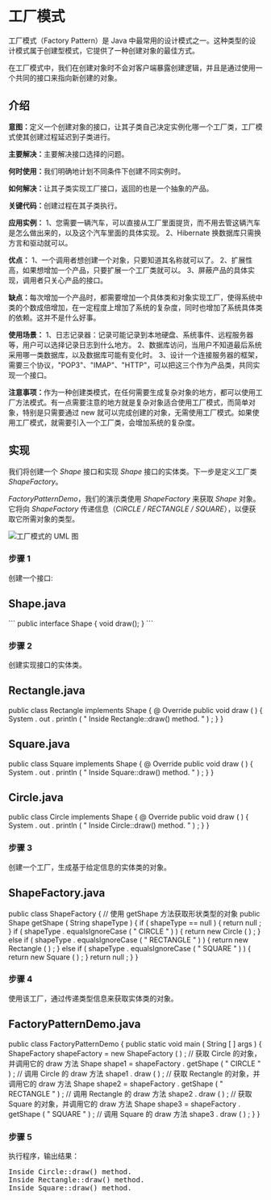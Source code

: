 <html>
 <head></head>
 <body>
  <div class="article-body"> 
   <div class="article-intro" id="content"> 
    <h1>工厂模式</h1> 
    <p>工厂模式（Factory Pattern）是 Java 中最常用的设计模式之一。这种类型的设计模式属于创建型模式，它提供了一种创建对象的最佳方式。</p> 
    <p>在工厂模式中，我们在创建对象时不会对客户端暴露创建逻辑，并且是通过使用一个共同的接口来指向新创建的对象。</p> 
    <h2 class="tutheader">介绍</h2> 
    <p><b>意图：</b>定义一个创建对象的接口，让其子类自己决定实例化哪一个工厂类，工厂模式使其创建过程延迟到子类进行。</p> 
    <p><b>主要解决：</b>主要解决接口选择的问题。</p> 
    <p><b>何时使用：</b>我们明确地计划不同条件下创建不同实例时。</p> 
    <p><b>如何解决：</b>让其子类实现工厂接口，返回的也是一个抽象的产品。</p> 
    <p><b>关键代码：</b>创建过程在其子类执行。</p> 
    <p><b>应用实例：</b> 1、您需要一辆汽车，可以直接从工厂里面提货，而不用去管这辆汽车是怎么做出来的，以及这个汽车里面的具体实现。 2、Hibernate 换数据库只需换方言和驱动就可以。 </p> 
    <p><b>优点：</b> 1、一个调用者想创建一个对象，只要知道其名称就可以了。 2、扩展性高，如果想增加一个产品，只要扩展一个工厂类就可以。 3、屏蔽产品的具体实现，调用者只关心产品的接口。 </p> 
    <p><b>缺点：</b>每次增加一个产品时，都需要增加一个具体类和对象实现工厂，使得系统中类的个数成倍增加，在一定程度上增加了系统的复杂度，同时也增加了系统具体类的依赖。这并不是什么好事。</p> 
    <p><b>使用场景：</b> 1、日志记录器：记录可能记录到本地硬盘、系统事件、远程服务器等，用户可以选择记录日志到什么地方。 2、数据库访问，当用户不知道最后系统采用哪一类数据库，以及数据库可能有变化时。 3、设计一个连接服务器的框架，需要三个协议，&quot;POP3&quot;、&quot;IMAP&quot;、&quot;HTTP&quot;，可以把这三个作为产品类，共同实现一个接口。 </p> 
    <p><b>注意事项：</b>作为一种创建类模式，在任何需要生成复杂对象的地方，都可以使用工厂方法模式。有一点需要注意的地方就是复杂对象适合使用工厂模式，而简单对象，特别是只需要通过 new 就可以完成创建的对象，无需使用工厂模式。如果使用工厂模式，就需要引入一个工厂类，会增加系统的复杂度。</p> 
    <h2 class="tutheader">实现</h2> 
    <p>我们将创建一个 <i>Shape</i> 接口和实现 <i>Shape</i> 接口的实体类。下一步是定义工厂类 <i>ShapeFactory</i>。</p> 
    <p><i>FactoryPatternDemo</i>，我们的演示类使用 <i>ShapeFactory</i> 来获取 <i>Shape</i> 对象。它将向 <i>ShapeFactory</i> 传递信息（<i>CIRCLE / RECTANGLE / SQUARE</i>），以便获取它所需对象的类型。</p> 
    <img alt="工厂模式的 UML 图" src="https://www.runoob.com/wp-content/uploads/2014/08/factory_pattern_uml_diagram.jpg" /> 
    <h3>步骤 1</h3> 
    <p>创建一个接口:</p> 
    <div class="example"> 
     <h2 class="example">Shape.java</h2> 
     <div class="example_code"> 
      <div class="hl-main">
       ```
       	public interface Shape {
   			void draw();
		}
       ```  
      </div> 
     </div>
    </div> 
    <h3>步骤 2</h3> 
    <p>创建实现接口的实体类。</p> 
    <div class="example"> 
     <h2 class="example">Rectangle.java</h2> 
     <div class="example_code"> 
      <div class="hl-main">
       <span class="hl-reserved">public</span>
       <span class="hl-code"> </span>
       <span class="hl-reserved">class</span>
       <span class="hl-code"> </span>
       <span class="hl-identifier">Rectangle</span>
       <span class="hl-code"> </span>
       <span class="hl-reserved">implements</span>
       <span class="hl-code"> </span>
       <span class="hl-identifier">Shape</span>
       <span class="hl-code"> </span>
       <span class="hl-brackets">{</span>
       <span class="hl-code"> @</span>
       <span class="hl-identifier">Override</span>
       <span class="hl-code"> </span>
       <span class="hl-reserved">public</span>
       <span class="hl-code"> </span>
       <span class="hl-types">void</span>
       <span class="hl-code"> </span>
       <span class="hl-identifier">draw</span>
       <span class="hl-brackets">(</span>
       <span class="hl-brackets">)</span>
       <span class="hl-code"> </span>
       <span class="hl-brackets">{</span>
       <span class="hl-code"> </span>
       <span class="hl-identifier">System</span>
       <span class="hl-code">.</span>
       <span class="hl-identifier">out</span>
       <span class="hl-code">.</span>
       <span class="hl-identifier">println</span>
       <span class="hl-brackets">(</span>
       <span class="hl-quotes">&quot;</span>
       <span class="hl-string">Inside Rectangle::draw() method.</span>
       <span class="hl-quotes">&quot;</span>
       <span class="hl-brackets">)</span>
       <span class="hl-code">; </span>
       <span class="hl-brackets">}</span>
       <span class="hl-code"> </span>
       <span class="hl-brackets">}</span>
      </div> 
     </div>
    </div> 
    <div class="example"> 
     <h2 class="example">Square.java</h2> 
     <div class="example_code"> 
      <div class="hl-main">
       <span class="hl-reserved">public</span>
       <span class="hl-code"> </span>
       <span class="hl-reserved">class</span>
       <span class="hl-code"> </span>
       <span class="hl-identifier">Square</span>
       <span class="hl-code"> </span>
       <span class="hl-reserved">implements</span>
       <span class="hl-code"> </span>
       <span class="hl-identifier">Shape</span>
       <span class="hl-code"> </span>
       <span class="hl-brackets">{</span>
       <span class="hl-code"> @</span>
       <span class="hl-identifier">Override</span>
       <span class="hl-code"> </span>
       <span class="hl-reserved">public</span>
       <span class="hl-code"> </span>
       <span class="hl-types">void</span>
       <span class="hl-code"> </span>
       <span class="hl-identifier">draw</span>
       <span class="hl-brackets">(</span>
       <span class="hl-brackets">)</span>
       <span class="hl-code"> </span>
       <span class="hl-brackets">{</span>
       <span class="hl-code"> </span>
       <span class="hl-identifier">System</span>
       <span class="hl-code">.</span>
       <span class="hl-identifier">out</span>
       <span class="hl-code">.</span>
       <span class="hl-identifier">println</span>
       <span class="hl-brackets">(</span>
       <span class="hl-quotes">&quot;</span>
       <span class="hl-string">Inside Square::draw() method.</span>
       <span class="hl-quotes">&quot;</span>
       <span class="hl-brackets">)</span>
       <span class="hl-code">; </span>
       <span class="hl-brackets">}</span>
       <span class="hl-code"> </span>
       <span class="hl-brackets">}</span>
      </div> 
     </div>
    </div> 
    <div class="example"> 
     <h2 class="example">Circle.java</h2> 
     <div class="example_code"> 
      <div class="hl-main">
       <span class="hl-reserved">public</span>
       <span class="hl-code"> </span>
       <span class="hl-reserved">class</span>
       <span class="hl-code"> </span>
       <span class="hl-identifier">Circle</span>
       <span class="hl-code"> </span>
       <span class="hl-reserved">implements</span>
       <span class="hl-code"> </span>
       <span class="hl-identifier">Shape</span>
       <span class="hl-code"> </span>
       <span class="hl-brackets">{</span>
       <span class="hl-code"> @</span>
       <span class="hl-identifier">Override</span>
       <span class="hl-code"> </span>
       <span class="hl-reserved">public</span>
       <span class="hl-code"> </span>
       <span class="hl-types">void</span>
       <span class="hl-code"> </span>
       <span class="hl-identifier">draw</span>
       <span class="hl-brackets">(</span>
       <span class="hl-brackets">)</span>
       <span class="hl-code"> </span>
       <span class="hl-brackets">{</span>
       <span class="hl-code"> </span>
       <span class="hl-identifier">System</span>
       <span class="hl-code">.</span>
       <span class="hl-identifier">out</span>
       <span class="hl-code">.</span>
       <span class="hl-identifier">println</span>
       <span class="hl-brackets">(</span>
       <span class="hl-quotes">&quot;</span>
       <span class="hl-string">Inside Circle::draw() method.</span>
       <span class="hl-quotes">&quot;</span>
       <span class="hl-brackets">)</span>
       <span class="hl-code">; </span>
       <span class="hl-brackets">}</span>
       <span class="hl-code"> </span>
       <span class="hl-brackets">}</span>
      </div> 
     </div>
    </div> 
    <h3>步骤 3</h3> 
    <p>创建一个工厂，生成基于给定信息的实体类的对象。</p> 
    <div class="example"> 
     <h2 class="example">ShapeFactory.java</h2> 
     <div class="example_code"> 
      <div class="hl-main">
       <span class="hl-reserved">public</span>
       <span class="hl-code"> </span>
       <span class="hl-reserved">class</span>
       <span class="hl-code"> </span>
       <span class="hl-identifier">ShapeFactory</span>
       <span class="hl-code"> </span>
       <span class="hl-brackets">{</span>
       <span class="hl-code"> </span>
       <span class="hl-comment">//</span>
       <span class="hl-comment">使用 getShape 方法获取形状类型的对象</span>
       <span class="hl-comment"></span>
       <span class="hl-code"> </span>
       <span class="hl-reserved">public</span>
       <span class="hl-code"> </span>
       <span class="hl-identifier">Shape</span>
       <span class="hl-code"> </span>
       <span class="hl-identifier">getShape</span>
       <span class="hl-brackets">(</span>
       <span class="hl-identifier">String</span>
       <span class="hl-code"> </span>
       <span class="hl-identifier">shapeType</span>
       <span class="hl-brackets">)</span>
       <span class="hl-brackets">{</span>
       <span class="hl-code"> </span>
       <span class="hl-reserved">if</span>
       <span class="hl-brackets">(</span>
       <span class="hl-identifier">shapeType</span>
       <span class="hl-code"> == </span>
       <span class="hl-reserved">null</span>
       <span class="hl-brackets">)</span>
       <span class="hl-brackets">{</span>
       <span class="hl-code"> </span>
       <span class="hl-reserved">return</span>
       <span class="hl-code"> </span>
       <span class="hl-reserved">null</span>
       <span class="hl-code">; </span>
       <span class="hl-brackets">}</span>
       <span class="hl-code"> </span>
       <span class="hl-reserved">if</span>
       <span class="hl-brackets">(</span>
       <span class="hl-identifier">shapeType</span>
       <span class="hl-code">.</span>
       <span class="hl-identifier">equalsIgnoreCase</span>
       <span class="hl-brackets">(</span>
       <span class="hl-quotes">&quot;</span>
       <span class="hl-string">CIRCLE</span>
       <span class="hl-quotes">&quot;</span>
       <span class="hl-brackets">)</span>
       <span class="hl-brackets">)</span>
       <span class="hl-brackets">{</span>
       <span class="hl-code"> </span>
       <span class="hl-reserved">return</span>
       <span class="hl-code"> </span>
       <span class="hl-reserved">new</span>
       <span class="hl-code"> </span>
       <span class="hl-identifier">Circle</span>
       <span class="hl-brackets">(</span>
       <span class="hl-brackets">)</span>
       <span class="hl-code">; </span>
       <span class="hl-brackets">}</span>
       <span class="hl-code"> </span>
       <span class="hl-reserved">else</span>
       <span class="hl-code"> </span>
       <span class="hl-reserved">if</span>
       <span class="hl-brackets">(</span>
       <span class="hl-identifier">shapeType</span>
       <span class="hl-code">.</span>
       <span class="hl-identifier">equalsIgnoreCase</span>
       <span class="hl-brackets">(</span>
       <span class="hl-quotes">&quot;</span>
       <span class="hl-string">RECTANGLE</span>
       <span class="hl-quotes">&quot;</span>
       <span class="hl-brackets">)</span>
       <span class="hl-brackets">)</span>
       <span class="hl-brackets">{</span>
       <span class="hl-code"> </span>
       <span class="hl-reserved">return</span>
       <span class="hl-code"> </span>
       <span class="hl-reserved">new</span>
       <span class="hl-code"> </span>
       <span class="hl-identifier">Rectangle</span>
       <span class="hl-brackets">(</span>
       <span class="hl-brackets">)</span>
       <span class="hl-code">; </span>
       <span class="hl-brackets">}</span>
       <span class="hl-code"> </span>
       <span class="hl-reserved">else</span>
       <span class="hl-code"> </span>
       <span class="hl-reserved">if</span>
       <span class="hl-brackets">(</span>
       <span class="hl-identifier">shapeType</span>
       <span class="hl-code">.</span>
       <span class="hl-identifier">equalsIgnoreCase</span>
       <span class="hl-brackets">(</span>
       <span class="hl-quotes">&quot;</span>
       <span class="hl-string">SQUARE</span>
       <span class="hl-quotes">&quot;</span>
       <span class="hl-brackets">)</span>
       <span class="hl-brackets">)</span>
       <span class="hl-brackets">{</span>
       <span class="hl-code"> </span>
       <span class="hl-reserved">return</span>
       <span class="hl-code"> </span>
       <span class="hl-reserved">new</span>
       <span class="hl-code"> </span>
       <span class="hl-identifier">Square</span>
       <span class="hl-brackets">(</span>
       <span class="hl-brackets">)</span>
       <span class="hl-code">; </span>
       <span class="hl-brackets">}</span>
       <span class="hl-code"> </span>
       <span class="hl-reserved">return</span>
       <span class="hl-code"> </span>
       <span class="hl-reserved">null</span>
       <span class="hl-code">; </span>
       <span class="hl-brackets">}</span>
       <span class="hl-code"> </span>
       <span class="hl-brackets">}</span>
      </div> 
     </div>
    </div> 
    <h3>步骤 4</h3> 
    <p>使用该工厂，通过传递类型信息来获取实体类的对象。</p> 
    <div class="example"> 
     <h2 class="example">FactoryPatternDemo.java</h2> 
     <div class="example_code"> 
      <div class="hl-main">
       <span class="hl-reserved">public</span>
       <span class="hl-code"> </span>
       <span class="hl-reserved">class</span>
       <span class="hl-code"> </span>
       <span class="hl-identifier">FactoryPatternDemo</span>
       <span class="hl-code"> </span>
       <span class="hl-brackets">{</span>
       <span class="hl-code"> </span>
       <span class="hl-reserved">public</span>
       <span class="hl-code"> </span>
       <span class="hl-types">static</span>
       <span class="hl-code"> </span>
       <span class="hl-types">void</span>
       <span class="hl-code"> </span>
       <span class="hl-identifier">main</span>
       <span class="hl-brackets">(</span>
       <span class="hl-identifier">String</span>
       <span class="hl-brackets">[</span>
       <span class="hl-brackets">]</span>
       <span class="hl-code"> </span>
       <span class="hl-identifier">args</span>
       <span class="hl-brackets">)</span>
       <span class="hl-code"> </span>
       <span class="hl-brackets">{</span>
       <span class="hl-code"> </span>
       <span class="hl-identifier">ShapeFactory</span>
       <span class="hl-code"> </span>
       <span class="hl-identifier">shapeFactory</span>
       <span class="hl-code"> = </span>
       <span class="hl-reserved">new</span>
       <span class="hl-code"> </span>
       <span class="hl-identifier">ShapeFactory</span>
       <span class="hl-brackets">(</span>
       <span class="hl-brackets">)</span>
       <span class="hl-code">; </span>
       <span class="hl-comment">//</span>
       <span class="hl-comment">获取 Circle 的对象，并调用它的 draw 方法</span>
       <span class="hl-comment"></span>
       <span class="hl-code"> </span>
       <span class="hl-identifier">Shape</span>
       <span class="hl-code"> </span>
       <span class="hl-identifier">shape1</span>
       <span class="hl-code"> = </span>
       <span class="hl-identifier">shapeFactory</span>
       <span class="hl-code">.</span>
       <span class="hl-identifier">getShape</span>
       <span class="hl-brackets">(</span>
       <span class="hl-quotes">&quot;</span>
       <span class="hl-string">CIRCLE</span>
       <span class="hl-quotes">&quot;</span>
       <span class="hl-brackets">)</span>
       <span class="hl-code">; </span>
       <span class="hl-comment">//</span>
       <span class="hl-comment">调用 Circle 的 draw 方法</span>
       <span class="hl-comment"></span>
       <span class="hl-code"> </span>
       <span class="hl-identifier">shape1</span>
       <span class="hl-code">.</span>
       <span class="hl-identifier">draw</span>
       <span class="hl-brackets">(</span>
       <span class="hl-brackets">)</span>
       <span class="hl-code">; </span>
       <span class="hl-comment">//</span>
       <span class="hl-comment">获取 Rectangle 的对象，并调用它的 draw 方法</span>
       <span class="hl-comment"></span>
       <span class="hl-code"> </span>
       <span class="hl-identifier">Shape</span>
       <span class="hl-code"> </span>
       <span class="hl-identifier">shape2</span>
       <span class="hl-code"> = </span>
       <span class="hl-identifier">shapeFactory</span>
       <span class="hl-code">.</span>
       <span class="hl-identifier">getShape</span>
       <span class="hl-brackets">(</span>
       <span class="hl-quotes">&quot;</span>
       <span class="hl-string">RECTANGLE</span>
       <span class="hl-quotes">&quot;</span>
       <span class="hl-brackets">)</span>
       <span class="hl-code">; </span>
       <span class="hl-comment">//</span>
       <span class="hl-comment">调用 Rectangle 的 draw 方法</span>
       <span class="hl-comment"></span>
       <span class="hl-code"> </span>
       <span class="hl-identifier">shape2</span>
       <span class="hl-code">.</span>
       <span class="hl-identifier">draw</span>
       <span class="hl-brackets">(</span>
       <span class="hl-brackets">)</span>
       <span class="hl-code">; </span>
       <span class="hl-comment">//</span>
       <span class="hl-comment">获取 Square 的对象，并调用它的 draw 方法</span>
       <span class="hl-comment"></span>
       <span class="hl-code"> </span>
       <span class="hl-identifier">Shape</span>
       <span class="hl-code"> </span>
       <span class="hl-identifier">shape3</span>
       <span class="hl-code"> = </span>
       <span class="hl-identifier">shapeFactory</span>
       <span class="hl-code">.</span>
       <span class="hl-identifier">getShape</span>
       <span class="hl-brackets">(</span>
       <span class="hl-quotes">&quot;</span>
       <span class="hl-string">SQUARE</span>
       <span class="hl-quotes">&quot;</span>
       <span class="hl-brackets">)</span>
       <span class="hl-code">; </span>
       <span class="hl-comment">//</span>
       <span class="hl-comment">调用 Square 的 draw 方法</span>
       <span class="hl-comment"></span>
       <span class="hl-code"> </span>
       <span class="hl-identifier">shape3</span>
       <span class="hl-code">.</span>
       <span class="hl-identifier">draw</span>
       <span class="hl-brackets">(</span>
       <span class="hl-brackets">)</span>
       <span class="hl-code">; </span>
       <span class="hl-brackets">}</span>
       <span class="hl-code"> </span>
       <span class="hl-brackets">}</span>
      </div> 
     </div>
    </div> 
    <h3>步骤 5</h3> 
    <p>执行程序，输出结果：</p> 
    <pre class="prettyprint prettyprinted"><span class="typ">Inside</span><span class="pln"> </span><span class="typ">Circle</span><span class="pun">::</span><span class="pln">draw</span><span class="pun">()</span><span class="pln"> method</span><span class="pun">.</span><span class="pln">
</span><span class="typ">Inside</span><span class="pln"> </span><span class="typ">Rectangle</span><span class="pun">::</span><span class="pln">draw</span><span class="pun">()</span><span class="pln"> method</span><span class="pun">.</span><span class="pln">
</span><span class="typ">Inside</span><span class="pln"> </span><span class="typ">Square</span><span class="pun">::</span><span class="pln">draw</span><span class="pun">()</span><span class="pln"> method</span><span class="pun">.</span></pre> 
   </div> 
  </div> 
 </body>
</html>
